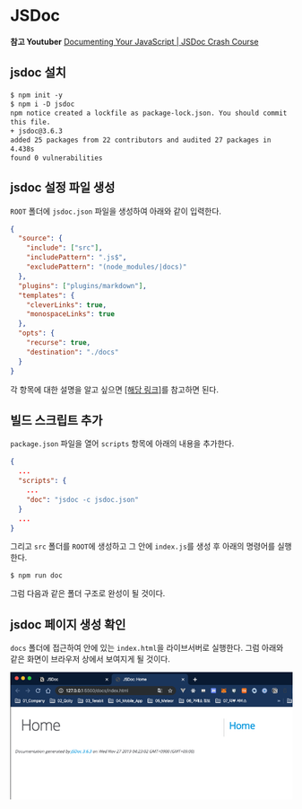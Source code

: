 # JSDoc

**참고 Youtuber**
[Documenting Your JavaScript | JSDoc Crash Course](https://youtu.be/YK-GurROGIg)

## jsdoc 설치
```shell
$ npm init -y
$ npm i -D jsdoc
npm notice created a lockfile as package-lock.json. You should commit this file.
+ jsdoc@3.6.3
added 25 packages from 22 contributors and audited 27 packages in 4.438s
found 0 vulnerabilities
```
## jsdoc 설정 파일 생성

`ROOT` 폴더에 `jsdoc.json` 파일을 생성하여 아래와 같이 입력한다.
```json
{
  "source": {
    "include": ["src"],
    "includePattern": ".js$",
    "excludePattern": "(node_modules/|docs)"
  },
  "plugins": ["plugins/markdown"],
  "templates": {
    "cleverLinks": true,
    "monospaceLinks": true
  },
  "opts": {
    "recurse": true,
    "destination": "./docs"
  }
}
```
각 항목에 대한 설명을 알고 싶으면 [[해당 링크]](https://jsdoc.app/about-configuring-jsdoc.html)를 참고하면 된다.

## 빌드 스크립트 추가

`package.json` 파일을 열어 `scripts` 항목에 아래의 내용을 추가한다.
```json
{
  ...
  "scripts": {
    ...
    "doc": "jsdoc -c jsdoc.json"
  }
  ...
}
```
그리고 `src` 폴더를 `ROOT`에 생성하고 그 안에 `index.js`를 생성 후 아래의 명령어를 실행한다.
```shell
$ npm run doc
```
그럼 다음과 같은 폴더 구조로 완성이 될 것이다.

## jsdoc 페이지 생성 확인

`docs` 폴더에 접근하여 안에 있는 `index.html`을 라이브서버로 실행한다. 그럼 아래와 같은 화면이 브라우저 상에서 보여지게 될 것이다.

![imgs/_2019-11-27__8.07.18.png](imgs/_2019-11-27__8.07.18.png)